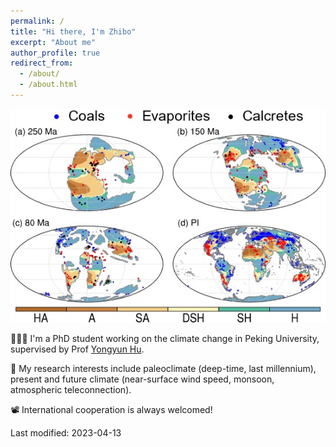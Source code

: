 ```yaml
---
permalink: /
title: "Hi there, I'm Zhibo"
excerpt: "About me"
author_profile: true
redirect_from: 
  - /about/
  - /about.html
---
```



![Deep-time evolutions of aridity and dryland](/images/arid.jpg) 


👨🏻‍💻 I'm a PhD student working on the climate change in Peking University, supervised by Prof [Yongyun Hu](https://faculty.pku.edu.cn/yyhu/zh_CN/index.htm/).   

🔬 My research interests include paleoclimate (deep-time, last millennium), present and future climate (near-surface wind speed, monsoon, atmospheric teleconnection).

📽️ International cooperation is always welcomed!



Last modified: 2023-04-13

<p hidden> 
# Selected Experience
</p>
